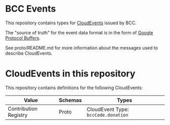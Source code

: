 # BCC Events

This repository contains types for [CloudEvents](https://cloudevents.io) issued by BCC.

The "source of truth" for the event data format is in the form of [Google Protocol Buffers](https://github.com/protocolbuffers/protobuf).

See proto/README.md for more information about the messages used to describe CloudEvents.

# CloudEvents in this repository
This repository contains definitions for the following CloudEvents:

| Value | Schemas | Types |
|-------|---------|-------|
| Contribution Registry| Proto | CloudEvent Type: `bccCode.donation` |
